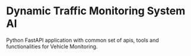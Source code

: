 # Dynamic Traffic Monitoring System AI
Python FastAPI application with common set of apis, tools and functionalities for Vehicle Monitoring.
